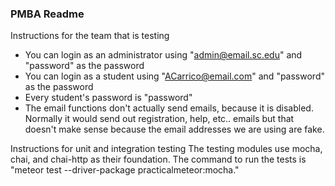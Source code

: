 ### PMBA Readme

Instructions for the team that is testing
* You can login as an administrator using "admin@email.sc.edu" and "password" as the password
* You can login as a student using "ACarrico@email.com" and "password" as the password
* Every student's password is "password"
* The email functions don't actually send emails, because it is disabled. Normally it would send out registration, help, etc.. emails but that doesn't make sense because the email addresses we are using are fake.


Instructions for unit and integration testing
  The testing modules use mocha, chai, and chai-http as their foundation.
  The command to run the tests is "meteor test --driver-package practicalmeteor:mocha."

